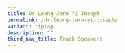 ```yaml
---
title: Dr Leong Jern Yi Joseph
permalink: /dr-leong-jern-yi-joseph/
variant: tiptap
description: ""
third_nav_title: Track Speakers
---
```

